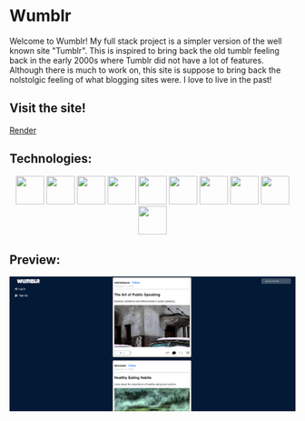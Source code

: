 # Wumblr

Welcome to Wumblr! My full stack project is a simpler version of the well known site "Tumblr". This is inspired to bring back the old tumblr feeling back in the early 2000s where Tumblr did not have a lot of features. Although there is much to work on, this site is suppose to bring back the nolstolgic feeling of what blogging sites were. I love to live in the past!

## Visit the site!

<a href="https://capstone-wumblr.onrender.com/">Render</a> 


## Technologies: 

<p align="center">
  <img width="50px" height="50px" src="https://github.com/Ynnusexp/Ynnusexp/assets/133691947/a5d63d51-7f77-4add-b085-c479ad8b93f5"/>
  <img width="50px" height="50px" src="https://github.com/Ynnusexp/Ynnusexp/assets/133691947/f3682754-3f5f-4eee-8bf8-14327d83cea4"/>
  <img width="50px" height="50px" src="https://github.com/Ynnusexp/Ynnusexp/assets/133691947/45ea85e1-0fb7-4d7b-95d7-72b7d2fe99d5"/>
  <img width="50px" height="50px" src="https://github.com/Ynnusexp/Ynnusexp/assets/133691947/4bd637ec-6816-4db1-a781-74cf5bb5fb8d"/>
  <img width="50px" height="50px" src="https://github.com/Ynnusexp/Ynnusexp/assets/133691947/4d1ff958-f00f-4187-a135-dcb333037d65"/>
  <img width="50px" height="50px" src="https://github.com/Ynnusexp/Ynnusexp/assets/133691947/fa081536-5918-48bb-93b7-8ac5b841c84b"/>
  <img width="50px" height="50px" src="https://github.com/Ynnusexp/Ynnusexp/assets/133691947/80e50f64-a279-40f6-8a25-a49fd616d261"/>
  <img width="50px" height="50px" src="https://github.com/Ynnusexp/Ynnusexp/assets/133691947/f4ee89c7-2b87-4f46-81ba-f3b0d6c5449a"/>
  <img width="50px" height="50px" src="https://github.com/Ynnusexp/Ynnusexp/assets/133691947/c9c3bd16-003d-47ee-8181-af6e84576517"/>
  <img width="50px" height="50px" src="https://github.com/Ynnusexp/Ynnusexp/assets/133691947/e79c6e39-c870-4831-b385-1ba8c9de4008"/>
</p>

## Preview:

<img src="wumblrpic.png" />


